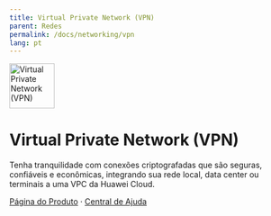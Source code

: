```yaml
---
title: Virtual Private Network (VPN)
parent: Redes
permalink: /docs/networking/vpn
lang: pt
---
```


<img src="https://res-static.hc-cdn.cn/cloudbu-site/public/new-product-icon/Networking/VPN.png" width="80" height="80" alt="Virtual Private Network (VPN)">

# Virtual Private Network (VPN)

Tenha tranquilidade com conexões criptografadas que são seguras, confiáveis e econômicas, integrando sua rede local, data center ou terminais a uma VPC da Huawei Cloud.

[Página do Produto](https://www.huaweicloud.com/intl/pt-br/product/vpn.html) &middot;
[Central de Ajuda](https://support.huaweicloud.com/intl/pt-br/vpn/index.html)
